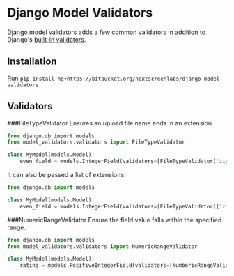 Django Model Validators
=======================

Django model validators adds a few common validators in addition to Django's [built-in validators](https://docs.djangoproject.com/en/dev/ref/validators/).

Installation
------------

Run `pip install hg+https://bitbucket.org/nextscreenlabs/django-model-validators`

Validators
----------

###FileTypeValidator
Ensures an upload file name ends in an extension.

```python
from django.db import models
from model_validators.validators import FileTypeValidator

class MyModel(models.Model):
    even_field = models.IntegerField(validators=[FileTypeValidator('zip')])
```

It can also be passed a list of extensions:

```python
from django.db import models

class MyModel(models.Model):
    even_field = models.IntegerField(validators=[FileTypeValidator(['zip', 'txt', 'pdf'])])
```

###NumericRangeValidator
Ensure the field value falls within the specified range.

```python
from django.db import models
from model_validators.validators import NumericRangeValidator

class MyModel(models.Model):
    rating = models.PositiveIntegerField(validators=[NumbericRangeValidator(1, 10)])
```
